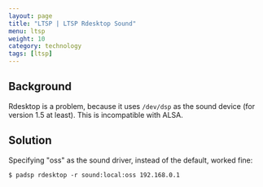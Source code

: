 ```yaml
---
layout: page
title: "LTSP | LTSP Rdesktop Sound"
menu: ltsp
weight: 10
category: technology
tags: [ltsp]
---
```


## Background

Rdesktop is a problem, because it uses `/dev/dsp` as the sound device (for version 1.5 at least).  This is incompatible with ALSA.

## Solution

Specifying "oss" as the sound driver, instead of the default, worked fine:

    $ padsp rdesktop -r sound:local:oss 192.168.0.1

